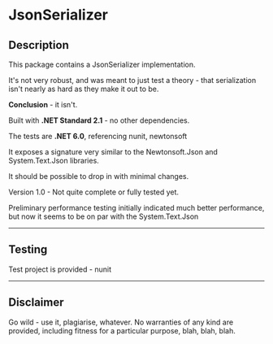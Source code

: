 # JsonSerializer

## Description

This package contains a JsonSerializer implementation.

It's not very robust, and was meant to just test a theory - that serialization isn't nearly as hard as they make it out to be.   

**Conclusion** - it isn't.

Built with **.NET Standard 2.1** - no other dependencies.

The tests are **.NET 6.0**, referencing nunit, newtonsoft

It exposes a signature very similar to the Newtonsoft.Json and System.Text.Json libraries.

It should be possible to drop in with minimal changes.

Version 1.0 - Not quite complete or fully tested yet.

Preliminary performance testing initially indicated much better performance, but now it seems to be on par with the System.Text.Json

***

## Testing

Test project is provided - nunit

***

## Disclaimer

Go wild - use it, plagiarise, whatever.
No warranties of any kind are provided, including fitness for a particular purpose, blah, blah, blah.
